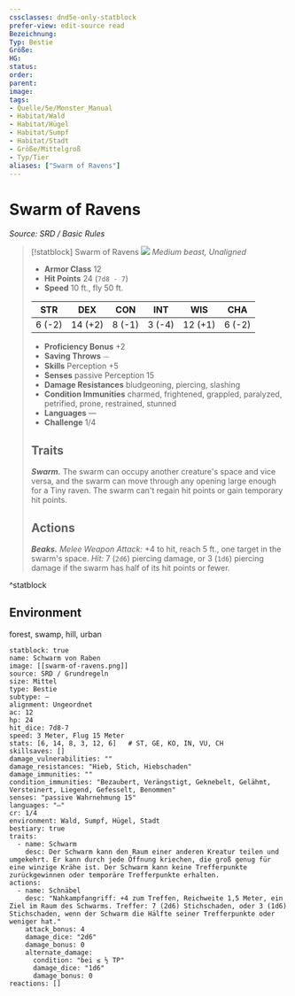 ```yaml
---
cssclasses: dnd5e-only-statblock
prefer-view: edit-source read
Bezeichnung: 
Typ: Bestie
Größe: 
HG: 
status:
order:
parent:
image: 
tags:
- Quelle/5e/Monster_Manual
- Habitat/Wald
- Habitat/Hügel
- Habitat/Sumpf
- Habitat/Stadt
- Größe/Mittelgroß
- Typ/Tier
aliases: ["Swarm of Ravens"]
---
```

# Swarm of Ravens
*Source: SRD / Basic Rules*  

> [!statblock] Swarm of Ravens
> ![](compendium/bestiary/beast/token/swarm-of-ravens.png#token)
> *Medium beast, Unaligned*
> 
> - **Armor Class** 12 
> - **Hit Points** 24 (`7d8 - 7`)
> - **Speed** 10 ft., fly 50 ft.
> 
> |STR|DEX|CON|INT|WIS|CHA|
> |:---:|:---:|:---:|:---:|:---:|:---:|
> | 6 (-2)|14 (+2)| 8 (-1)| 3 (-4)|12 (+1)| 6 (-2)|
> 
> - **Proficiency Bonus** +2
> - **Saving Throws** ⏤
> - **Skills** Perception +5
> - **Senses** passive Perception 15
> - **Damage Resistances** bludgeoning, piercing, slashing
> - **Condition Immunities** charmed, frightened, grappled, paralyzed, petrified, prone, restrained, stunned
> - **Languages** —
> - **Challenge** 1/4
> 
> ## Traits
> 
> ***Swarm.*** The swarm can occupy another creature's space and vice versa, and the swarm can move through any opening large enough for a Tiny raven. The swarm can't regain hit points or gain temporary hit points.
> 
> ## Actions
> 
> ***Beaks.*** *Melee Weapon Attack:* +4 to hit, reach 5 ft., one target in the swarm's space. *Hit:* 7 (`2d6`) piercing damage, or 3 (`1d6`) piercing damage if the swarm has half of its hit points or fewer.

^statblock

## Environment

forest, swamp, hill, urban

```statblock
statblock: true
name: Schwarm von Raben
image: [[swarm-of-ravens.png]]
source: SRD / Grundregeln
size: Mittel
type: Bestie
subtype: —
alignment: Ungeordnet
ac: 12
hp: 24
hit_dice: 7d8-7
speed: 3 Meter, Flug 15 Meter
stats: [6, 14, 8, 3, 12, 6]   # ST, GE, KO, IN, VU, CH
skillsaves: []
damage_vulnerabilities: ""
damage_resistances: "Hieb, Stich, Hiebschaden"
damage_immunities: ""
condition_immunities: "Bezaubert, Verängstigt, Geknebelt, Gelähmt, Versteinert, Liegend, Gefesselt, Benommen"
senses: "passive Wahrnehmung 15"
languages: "—"
cr: 1/4
environment: Wald, Sumpf, Hügel, Stadt
bestiary: true
traits:
  - name: Schwarm
    desc: Der Schwarm kann den Raum einer anderen Kreatur teilen und umgekehrt. Er kann durch jede Öffnung kriechen, die groß genug für eine winzige Krähe ist. Der Schwarm kann keine Trefferpunkte zurückgewinnen oder temporäre Trefferpunkte erhalten.
actions:
  - name: Schnäbel
    desc: "Nahkampfangriff: +4 zum Treffen, Reichweite 1,5 Meter, ein Ziel im Raum des Schwarms. Treffer: 7 (2d6) Stichschaden, oder 3 (1d6) Stichschaden, wenn der Schwarm die Hälfte seiner Trefferpunkte oder weniger hat."
    attack_bonus: 4
    damage_dice: "2d6"
    damage_bonus: 0
    alternate_damage:
      condition: "bei ≤ ½ TP"
      damage_dice: "1d6"
      damage_bonus: 0
reactions: []
```